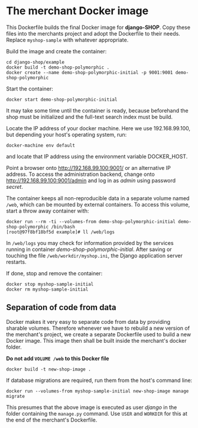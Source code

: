 # The merchant Docker image

This Dockerfile builds the final Docker image for **django-SHOP**.
Copy these files into the merchants project and adopt the Dockerfile to their needs. Replace
``myshop-sample`` with whatever appropriate.

Build the image and create the container:

```
cd django-shop/example
docker build -t demo-shop-polymorphic .
docker create --name demo-shop-polymorphic-initial -p 9001:9001 demo-shop-polymorphic
```

Start the container:

```
docker start demo-shop-polymorphic-initial
```

It may take some time until the container is ready, because beforehand the shop must be initialized
and the full-text search index must be build.

Locate the IP address of your docker machine. Here we use 192.168.99.100, but depending your host's
operating system, run:

```
docker-machine env default
```

and locate that IP address using the environment variable DOCKER_HOST.

Point a browser onto http://192.168.99.100:9001/ or an alternative IP address. To access the
administration backend, change onto http://192.168.99.100:9001/admin and log in as *admin* using
password *secret*.

The container keeps all non-reproducible data in a separate volume named ``/web``, which can be
mounted by external containers. To access this volume, start a throw away container with:

```
docker run --rm -ti --volumes-from demo-shop-polymorphic-initial demo-shop-polymorphic /bin/bash
[root@97f8bf18bf5d example]# ll /web/logs
```

In ``/web/logs`` you may check for information provided by the services running in container
*demo-shop-polymorphic-initial*. After saving or touching the file ``/web/workdir/myshop.ini``, the
Django application server restarts.

If done, stop and remove the container:

```
docker stop myshop-sample-initial
docker rm myshop-sample-initial
```

## Separation of code from data

Docker makes it very easy to separate code from data by providing sharable volumes. Therefore
whenever we have to rebuild a new version of the merchant's project, we create a separate Dockerfile
used to build a new Docker image. This image then shall be built inside the merchant's docker
folder.

**Do not add ``VOLUME /web`` to this Docker file**

```
docker build -t new-shop-image .
```

If database migrations are required, run them from the host's command line:

```
docker run --volumes-from myshop-sample-initial new-shop-image manage migrate
```

This presumes that the above image is executed as user *django* in the folder containing the
``manage.py`` command. Use ``USER`` and ``WORKDIR`` for this at the end of the merchant's
Dockerfile.
